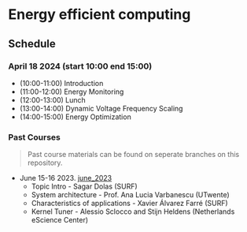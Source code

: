 # Energy efficient computing

## Schedule
### April 18 2024 (start 10:00 end 15:00)
- (10:00-11:00) Introduction 
- (11:00-12:00) Energy Monitoring
- (12:00-13:00) Lunch
- (13:00-14:00) Dynamic Voltage Frequency Scaling
- (14:00-15:00) Energy Optimization


### Past Courses
> Past course materials can be found on seperate branches on this repository.

- June 15-16 2023. [june_2023](https://github.com/sara-nl/energy-efficient-computing/tree/june_2023)
    - Topic Intro - Sagar Dolas (SURF)
    - System architecture - Prof. Ana Lucia Varbanescu (UTwente)
    - Characteristics of applications - Xavier Álvarez Farré (SURF)
    - Kernel Tuner - Alessio Sclocco and Stijn Heldens (Netherlands eScience Center)
